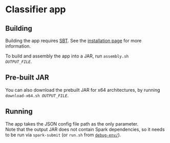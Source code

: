 # Classifier app

## Building

Building the app requires [SBT](https://www.scala-sbt.org/). See the [installation page](https://www.scala-sbt.org/download.html) for more information.

To build and assembly the app into a JAR, run <code>assembly.sh *OUTPUT_FILE*</code>.

## Pre-built JAR

You can also download the prebuilt JAR for x64 architectures, by running <code>download-x64.sh *OUTPUT_FILE*</code>.

## Running

The app takes the JSON config file path as the only parameter.  
Note that the output JAR does not contain Spark dependencies, so it needs to be run via `spark-submit` (or `run.sh` from [`debug-env/`](debug-env/)).
